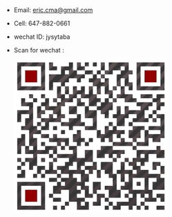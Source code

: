 ﻿

- Email: eric.cma@gmail.com
- Cell: 647-882-0661
- wechat ID: jysytaba
- Scan for wechat :

     ![Wechat Barcode](./assets/images/wechatbarcode.jpg)      



